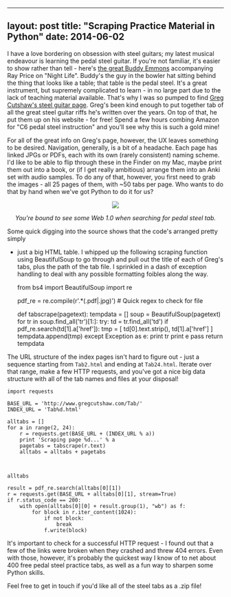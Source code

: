 
---
layout: post
title: "Scraping Practice Material in Python"
date: 2014-06-02    
---

I have a love bordering on obsession with steel guitars; my latest musical
endeavour is learning the pedal steel guitar. If you're not familiar, it's
easier to show rather than tell - here's [the great Buddy
Emmons](https://www.youtube.com/watch?v=21TI7vlOdh4) accompanying Ray Price on
"Night Life". Buddy's the guy in the bowler hat sitting behind the thing that
looks like a table; that table is the pedal steel. It's a great instrument, but
supremely complicated to learn - in no large part due to the lack of teaching
material available. That's why I was so pumped to find [Greg Cutshaw's steel
guitar page](http://www.gregcutshaw.com/). Greg's been kind enough to put
together tab of all the great steel guitar riffs he's written over the years. On
top of that, he put them up on his website - for free! Spend a few hours combing
Amazon for "C6 pedal steel instruction" and you'll see why this is such a gold
mine!

For all of the great info on Greg's page, however, the UX leaves something to be
desired. Navigation, generally, is a bit of a headache.  Each page has linked
JPGs or PDFs, each with its own (rarely consistent) naming scheme. I'd like to
be able to flip through these in the Finder on my Mac, maybe print them out into
a book, or (if I get really ambitious) arrange them into an Anki set with audio
samples. To do any of that, however, you first need to grab the images - all 25
pages of them, with ~50 tabs per page. Who wants to do that by hand when we've
got Python to do it for us?

<div align="center">
<img src="./files/cutshawsite.png"/>
<p align="center"><em>You're bound to see some Web 1.0 when searching for pedal
steel tab.</em></p>
</div>

Some quick digging into the source shows that the code's arranged pretty simply
- just a big HTML table. I whipped up the following scraping function using
BeautifulSoup to go through and pull out the title of each of Greg's tabs, plus
the path of the tab file. I sprinkled in a dash of exception handling to deal
with any possible formatting foibles along the way.


    from bs4 import BeautifulSoup
    import re
    
    pdf_re = re.compile(r'.*(\.pdf|\.jpg)') # Quick regex to check for file
    
    def tabscrape(pagetext):
        tempdata = []
        soup = BeautifulSoup(pagetext)
        for tr in soup.find_all('tr')[1:]:
            try:
                td = tr.find_all('td')
                if pdf_re.search(td[1].a['href']):
                    tmp = [ td[0].text.strip(), td[1].a['href'] ]
                    tempdata.append(tmp)
            except Exception as e:
                print tr
                print e
                pass
        return tempdata

The URL structure of the index pages isn't hard to figure out - just a sequence
starting from `Tab2.html` and ending at `Tab24.html`. Iterate over that range,
make a few HTTP requests, and you've got a nice big data structure with all of
the tab names and files at your disposal!


    import requests
    
    BASE_URL = 'http://www.gregcutshaw.com/Tab/'
    INDEX_URL = 'Tab%d.html'
    
    alltabs = []
    for a in range(2, 24):
        r = requests.get(BASE_URL + (INDEX_URL % a))
        print 'Scraping page %d...' % a
        pagetabs = tabscrape(r.text)
        alltabs = alltabs + pagetabs
    


    alltabs
    
    result = pdf_re.search(alltabs[0][1])
    r = requests.get(BASE_URL + alltabs[0][1], stream=True)
    if r.status_code == 200:
        with open(alltabs[0][0] + result.group(1), "wb") as f: 
            for block in r.iter_content(1024):
                if not block:
                    break
                f.write(block)

It's important to check for a successful HTTP request - I found out that a few
of the links were broken when they crashed and threw 404 errors. Even with
those, however, it's probably the quickest way I know of to net about 400 free
pedal steel practice tabs, as well as a fun way to sharpen some Python skills.

Feel free to get in touch if you'd like all of the steel tabs as a .zip file!


    
